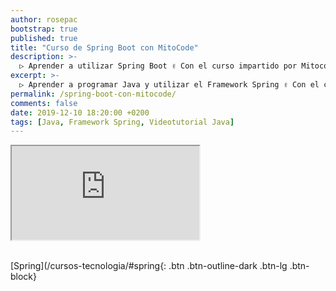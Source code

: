 ```yaml
---
author: rosepac
bootstrap: true
published: true
title: "Curso de Spring Boot con MitoCode"
description: >-
  ▷ Aprender a utilizar Spring Boot ✌️ Con el curso impartido por Mitocode
excerpt: >-
  ▷ Aprender a programar Java y utilizar el Framework Spring ✌️ Con el curso impartido por Mitocode
permalink: /spring-boot-con-mitocode/
comments: false
date: 2019-12-10 18:20:00 +0200
tags: [Java, Framework Spring, Videotutorial Java]
---
```


<div class="embed-responsive embed-responsive-16by9">
  <iframe class="embed-responsive-item" src="https://www.youtube-nocookie.com/embed/videoseries?list=PLvimn1Ins-40wR4PC-YtTQ5TKt3vRrVwl" allowfullscreen></iframe>
</div><br/>

[Spring](/cursos-tecnologia/#spring{: .btn .btn-outline-dark .btn-lg .btn-block}
